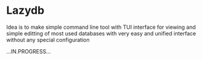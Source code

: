 # Lazydb

Idea is to make simple command line tool with TUI interface for viewing and simple editting of most used databases with very 
easy and unified interface without any special configuration

...IN.PROGRESS... 